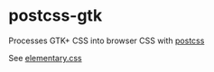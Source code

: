 
# postcss-gtk

Processes GTK+ CSS into browser CSS
with [postcss](https://github.com/postcss/postcss)

See [elementary.css](http://github.com/1j01/elementary.css)
